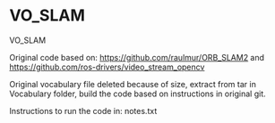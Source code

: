 # VO_SLAM
VO_SLAM

Original code based on: 
https://github.com/raulmur/ORB_SLAM2 and 
https://github.com/ros-drivers/video_stream_opencv

Original vocabulary file deleted because of size, extract from tar in Vocabulary folder, build the code based on instructions in original git. 

Instructions to run the code in: notes.txt
